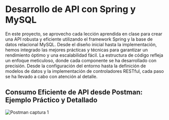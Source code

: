 <h1>Desarrollo de API con Spring y MySQL</h1>
<p>En este proyecto, se aprovecho cada lección aprendida en clase para crear una API robusta y eficiente utilizando el framework Spring y la base de datos relacional MySQL. Desde el diseño inicial hasta la implementación, hemos integrado las mejores prácticas y técnicas para garantizar un rendimiento óptimo y una escalabilidad fácil.
La estructura de código refleja un enfoque meticuloso, donde cada componente se ha desarrollado con precisión. Desde la configuración del entorno hasta la definición de modelos de datos y la implementación de controladores RESTful, cada paso se ha llevado a cabo con atención al detalle.</p>     

<h2>Consumo Eficiente de API desde Postman: Ejemplo Práctico y Detallado</h2>

![Postman captura 1](https://github.com/Jhair15/Examen-Practico1-DAWI-API/assets/79293439/9fdb1c50-da73-4265-962c-fff07dbc824a)
